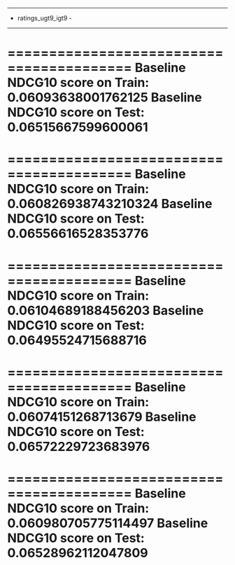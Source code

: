 ---------------------
- ratings_ugt9_igt9 -
---------------------
=========================================
Baseline NDCG10 score on Train: 0.06093638001762125
Baseline NDCG10 score on Test: 0.06515667599600061
=========================================
=========================================
Baseline NDCG10 score on Train: 0.060826938743210324
Baseline NDCG10 score on Test: 0.06556616528353776
=========================================
=========================================
Baseline NDCG10 score on Train: 0.06104689188456203
Baseline NDCG10 score on Test: 0.06495524715688716
=========================================
=========================================
Baseline NDCG10 score on Train: 0.06074151268713679
Baseline NDCG10 score on Test: 0.06572229723683976
=========================================
=========================================
Baseline NDCG10 score on Train: 0.060980705775114497
Baseline NDCG10 score on Test: 0.06528962112047809
=========================================